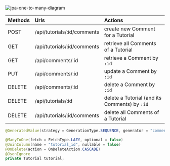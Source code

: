 ![jpa-one-to-many-diagram](https://www.bezkoder.com/wp-content/uploads/2022/01/jpa-one-to-many-diagram.png)



| Methods | Urls                        | Actions                                       |
| :------ | :-------------------------- | :-------------------------------------------- |
| POST    | /api/tutorials/:id/comments | create new Comment for a Tutorial             |
| GET     | /api/tutorials/:id/comments | retrieve all Comments of a Tutorial           |
| GET     | /api/comments/:id           | retrieve a Comment by `:id`                   |
| PUT     | /api/comments/:id           | update a Comment by `:id`                     |
| DELETE  | /api/comments/:id           | delete a Comment by `:id`                     |
| DELETE  | /api/tutorials/:id          | delete a Tutorial (and its Comments) by `:id` |
| DELETE  | /api/tutorials/:id/comments | delete all Comments of a Tutorial             |



```java
@GeneratedValue(strategy = GenerationType.SEQUENCE, generator = "comment_generator")
```



```java
@ManyToOne(fetch = FetchType.LAZY, optional = false)
@JoinColumn(name = "tutorial_id", nullable = false)
@OnDelete(action = OnDeleteAction.CASCADE)
@JsonIgnore
private Tutorial tutorial;
```
